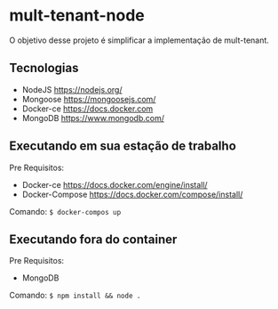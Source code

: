 # mult-tenant-node

O objetivo desse projeto é simplificar a implementação de mult-tenant.

## Tecnologias
  - NodeJS   https://nodejs.org/
  - Mongoose https://mongoosejs.com/
  - Docker-ce  https://docs.docker.com
  - MongoDB https://www.mongodb.com/
  
## Executando em sua estação de trabalho
 Pre Requisitos:
  - Docker-ce  https://docs.docker.com/engine/install/
  - Docker-Compose https://docs.docker.com/compose/install/

  Comando: ```
           $ docker-compos up 
           ```
    
## Executando fora do container
 Pre Requisitos:
  - MongoDB  

  Comando: ```
           $ npm install && node .
           ```
